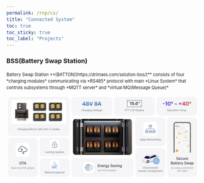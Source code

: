 ```yaml
---
permalink: /rnp/cs/
title: "Connected System"
toc: true
toc_sticky: true
toc_label: "Projects"
---
```


### BSS(Battery Swap Station)
<span style="font-size:0.8em;">
Battery Swap Station **[BATTON](https://drimaes.com/solution-bss/)** consists of four *charging modules* communicating via *RS485* protocol with main *Linux System* that controls subsystems through *MQTT server* and *virtual MQ(Message Queue)*
</span>

![image](/assets/images/bss.png)